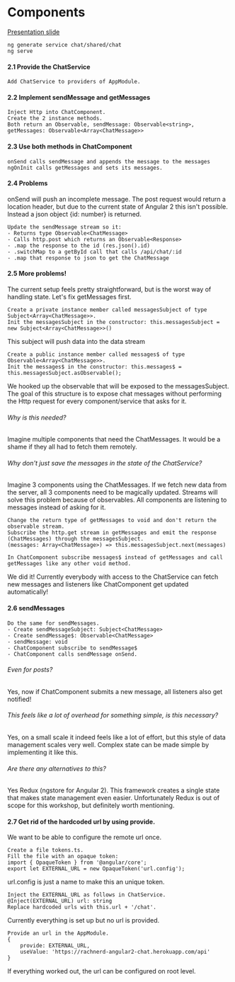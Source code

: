 # Components
[Presentation slide](http://slides.com/rachnerd/deck-1#/3/41)
```
ng generate service chat/shared/chat
ng serve
```
#### 2.1 Provide the ChatService
```
Add ChatService to providers of AppModule.
```

#### 2.2 Implement sendMessage and getMessages
```
Inject Http into ChatComponent.
Create the 2 instance methods.
Both return an Observable, sendMessage: Observable<string>, getMessages: Observable<Array<ChatMessage>>
```

#### 2.3 Use both methods in ChatComponent
```
onSend calls sendMessage and appends the message to the messages
ngOnInit calls getMessages and sets its messages.
```

#### 2.4 Problems
onSend will push an incomplete message. The post request would return a location header, but due to the
current state of Angular 2 this isn't possible. Instead a json object {id: number} is returned.
```
Update the sendMessage stream so it:
- Returns type Observable<ChatMessage>
- Calls http.post which returns an Observable<Response>
- .map the response to the id (res.json().id)
- .switchMap to a getById call that calls /api/chat/:id
- .map that response to json to get the ChatMessage
```

#### 2.5 More problems!
The current setup feels pretty straightforward, but is the worst way of handling state. Let's fix getMessages
first.
```
Create a private instance member called messagesSubject of type Subject<Array<ChatMessage>>.
Init the messagesSubject in the constructor: this.messagesSubject = new Subject<Array<ChatMessage>>()
```
This subject will push data into the data stream

```
Create a public instance member called messages$ of type Observable<Array<ChatMessage>>.
Init the messages$ in the constructor: this.messages$ = this.messagesSubject.asObservable();
```

We hooked up the observable that will be exposed to the messagesSubject. The goal of this structure is to
expose chat messages without performing the Http request for every component/service that asks for it.

###### Why is this needed?
Imagine multiple components that need the ChatMessages. It would be a shame if they all
had to fetch them remotely.

###### Why don't just save the messages in the state of the ChatService?
Imagine 3 components using the ChatMessages.
If we fetch new data from the server, all 3 components need to be magically updated. Streams will solve this problem because
of observables. All components are listening to messages instead of asking for it.

```
Change the return type of getMessages to void and don't return the observable stream.
Subscribe the http.get stream in getMessages and emit the response (ChatMessages) through the messagesSubject.
(messages: Array<ChatMessage>) => this.messagesSubject.next(messages)
```

```
In ChatComponent subscribe messages$ instead of getMessages and call getMessages like any other void method.
```

We did it! Currently everybody with access to the ChatService can fetch new messages and listeners like ChatComponent
get updated automatically!

#### 2.6 sendMessages
```
Do the same for sendMessages.
- Create sendMessageSubject: Subject<ChatMessage>
- Create sendMessage$: Observable<ChatMessage>
- sendMessage: void
- ChatComponent subscribe to sendMessage$
- ChatComponent calls sendMessage onSend.
```

###### Even for posts?
Yes, now if ChatComponent submits a new message, all listeners also get notified!

###### This feels like a lot of overhead for something simple, is this necessary?
Yes, on a small scale it indeed feels like a lot of effort, but this style of data management scales very well. Complex state
can be made simple by implementing it like this.

###### Are there any alternatives to this?
Yes Redux (ngstore for Angular 2). This framework creates a single state
that makes state management even easier. Unfortunately Redux is out of scope for this workshop, but definitely
worth mentioning.

#### 2.7 Get rid of the hardcoded url by using provide.
We want to be able to configure the remote url once.
```
Create a file tokens.ts.
Fill the file with an opaque token:
import { OpaqueToken } from '@angular/core';
export let EXTERNAL_URL = new OpaqueToken('url.config');
```
url.config is just a name to make this an unique token.
```
Inject the EXTERNAL_URL as follows in ChatService.
@Inject(EXTERNAL_URL) url: string
Replace hardcoded urls with this.url + '/chat'.
```
Currently everything is set up but no url is provided.

```
Provide an url in the AppModule.
{
    provide: EXTERNAL_URL,
    useValue: 'https://rachnerd-angular2-chat.herokuapp.com/api'
}
```
If everything worked out, the url can be configured on root level.